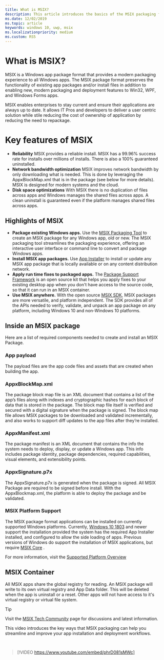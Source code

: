 ```yaml
---
title: What is MSIX?
description: This article introduces the basics of the MSIX packaging format, a modern packaging experience to all Windows apps.
ms.date: 12/02/2019
ms.topic: article
keywords: windows 10, uwp, msix
ms.localizationpriority: medium
ms.custom: RS5
---
```


# What is MSIX?

MSIX is a Windows app package format that provides a modern packaging experience to all Windows apps. The MSIX package format preserves the functionality of existing app packages and/or install files in addition to enabling new, modern packaging and deployment features to Win32, WPF, and Windows Forms apps.

MSIX enables enterprises to stay current and ensure their applications are always up to date. It allows IT Pros and developers to deliver a user centric solution while stile reducing the cost of ownership of application by reducing the need to repackage. 

# Key features of MSIX
* **Reliability** MSIX provides a reliable install. MSIX has a 99.96% success rate for installs over millions of installs. There is also a 100% guaranteed uninstalled. 
* **Network bandwidth optimization** MSIX improves network bandwidth by only downloading what is needed. This is done by leveraging the AppxBlockMap.xml that is in the package (see below for more details). MSIX is designed for modern systems and the cloud.
* **Disk space optimizations** With MSIX there is no duplication of files across apps and Windows manages the shared files across apps. A clean uninstall is guaranteed even if the platform manages shared files across apps.

## Highlights of MSIX

* **Package existing Windows apps.** Use the [MSIX Packaging Tool](packaging-tool/mpt-overview.md) to create an MSIX package for any Windows app, old or new. The MSIX packaging tool streamlines the packaging experience, offering an interactive user interface or command line to convert and package Windows apps.
* **Install MSIX app packages.** Use [App Installer](app-installer/app-installer-root.md) to install or update any MSIX app package that is locally available or on any content distribution network.
* **Apply run time fixes to packaged apps.** The [Package Support Framework](psf/package-support-framework-overview.md) is an open source kit that helps you apply fixes to your existing desktop app when you don't have access to the source code, so that it can run in an MSIX container.
* **Use MSIX anywhere.** With the open source [MSIX SDK](msix-sdk/sdk-overview.md), MSIX packages are more versatile, and platform independent. The SDK provides all of the APIs needed to verify, validate, and unpack an app package on any platform, including Windows 10 and non-Windows 10 platforms.

## Inside an MSIX package 
Here are a list of required components needed to create and install an MSIX Package. 

### App payload 
The payload files are the app code files and assets that are created when building the app. 

### AppxBlockMap.xml
The package block map file is an XML document that contains a list of the app’s files along with indexes and cryptographic hashes for each block of data that is stored in the package. The block map file itself is verified and secured with a digital signature when the package is signed. The block map file allows MSIX packages to be downloaded and validated incrementally, and also works to support diff updates to the app files after they’re installed.

### AppxManifest.xml 
The package manifest is an XML document that contains the info the system needs to deploy, display, or update a Windows app. This info includes package identity, package dependencies, required capabilities, visual elements, and extensibility points. 

### AppxSignature.p7x
The AppxSignature.p7x is generated when the package is signed. All MSIX Package are required to be signed before install. With the AppxBlockmap.xml, the platform is able to deploy the package and be validated. 

### MSIX Platform Support
The MSIX package format applications can be installed on currently supported Windows platforms. Currently, [Windows 10 1803](msix-1709-and-1803-support.md) and newer support the installation provided the system has the required App Installer installed, and configured to allow the side loading of apps. Previous versions of Windows do support the installation of MSIX applications, but require [MSIX Core](msix-core/msixcore.md) .

For more information, visit the [Supported Platform Overview](supported-platforms.md)

## MSIX Container 
All MSIX apps share the global registry for reading. An MSIX package will write to its own virtual registry and App Data folder. This will be deleted when the app is uninstall or a reset. Other apps will not have access to it's virtual registry or virtual file system. 

> [!TIP]
> Visit the [MSIX Tech Community](https://aka.ms/msixcommunity) page for discussions and latest information.

This video introduces the key ways that MSIX packaging can help you streamline and improve your app installation and deployment workflows.

<br/>

> [!VIDEO https://www.youtube.com/embed/phrD081sMWc]
